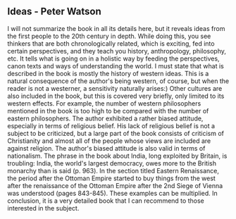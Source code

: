 ## Ideas - Peter Watson

I will not summarize the book in all its details here, but it reveals ideas from the first people to the 20th century in depth. While doing this, you see thinkers that are both chronologically related, which is exciting, fed into certain perspectives, and they teach you history, anthropology, philosophy, etc. It tells what is going on in a holistic way by feeding the perspectives, canon texts and ways of understanding the world. I must state that what is described in the book is mostly the history of western ideas. This is a natural consequence of the author's being western, of course, but when the reader is not a westerner, a sensitivity naturally arises:) Other cultures are also included in the book, but this is covered very briefly, only limited to its western effects. For example, the number of western philosophers mentioned in the book is too high to be compared with the number of eastern philosophers.
The author exhibited a rather biased attitude, especially in terms of religious belief. His lack of religious belief is not a subject to be criticized, but a large part of the book consists of criticism of Christianity and almost all of the people whose views are included are against religion.
The author's biased attitude is also valid in terms of nationalism. The phrase in the book about India, long exploited by Britain, is troubling: India, the world's largest democracy, owes more to the British monarchy than is said (p. 963). In the section titled Eastern Renaissance, the period after the Ottoman Empire started to buy things from the west after the renaissance of the Ottoman Empire after the 2nd Siege of Vienna was understood (pages 843-845). These examples can be multiplied. In conclusion, it is a very detailed book that I can recommend to those interested in the subject.
